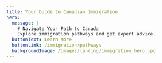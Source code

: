 ```yaml
---
title: Your Guide to Canadian Immigration
hero:
  message: |
    # Navigate Your Path to Canada
    Explore immigration pathways and get expert advice.
  buttonText: Learn More
  buttonLink: /immigration/pathways
  backgroundImage: /images/landing/immigration_hero.jpg
---
```

